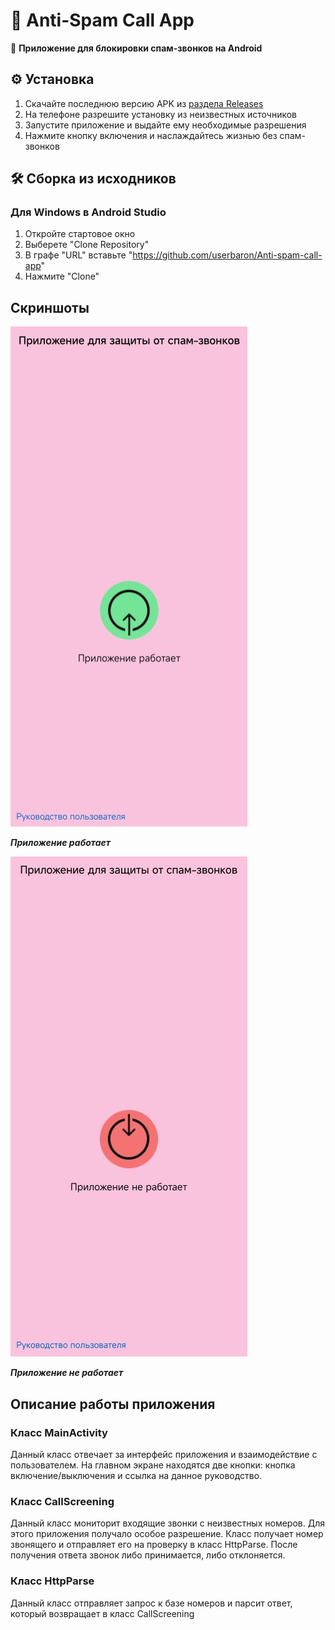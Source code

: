 # 🚀 Anti-Spam Call App

📱 **Приложение для блокировки спам-звонков на Android**

## ⚙️ Установка
1. Скачайте последнюю версию APK из [раздела Releases](https://github.com/userbaron/Anti-spam-call-app/releases)
2. На телефоне разрешите установку из неизвестных источников
3. Запустите приложение и выдайте ему необходимые разрешения
4. Нажмите кнопку включения и наслаждайтесь жизнью без спам-звонков

## 🛠 Сборка из исходников

### Для Windows в Android Studio
1. Откройте стартовое окно
2. Выберете "Clone Repository"
3. В графе "URL" вставьте "https://github.com/userbaron/Anti-spam-call-app"
4. Нажмите "Clone"

## Скриншоты
![Приложение работает](Screen_on.jpg)

***Приложение работает***

![Приложение не работает](Screen_off.jpg)

***Приложение не работает***

## Описание работы приложения

### Класс MainActivity

Данный класс отвечает за интерфейс приложения и взаимодействие с пользователем. На главном экране находятся две кнопки: кнопка включение/выключения и ссылка на данное руководство.

### Класс CallScreening

Данный класс мониторит входящие звонки с неизвестных номеров. Для этого приложения получало особое разрешение. Класс получает номер звонящего и отправляет его на проверку в класс HttpParse. После получения ответа звонок либо принимается, либо отклоняется.

### Класс HttpParse

Данный класс отправляет запрос к базе номеров и парсит ответ, который возвращает в класс CallScreening
